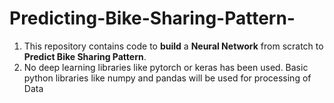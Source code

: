 # Predicting-Bike-Sharing-Pattern-

1. This repository contains code to **build** a **Neural Network** from scratch to **Predict Bike Sharing Pattern**.
2. No deep learning libraries like pytorch or keras has been used. Basic python libraries like numpy and pandas will be used for processing of Data
